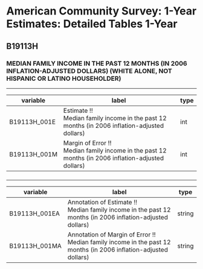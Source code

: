 # American Community Survey: 1-Year Estimates: Detailed Tables 1-Year

## B19113H

### MEDIAN FAMILY INCOME IN THE PAST 12 MONTHS (IN 2006 INFLATION-ADJUSTED DOLLARS) (WHITE ALONE, NOT HISPANIC OR LATINO HOUSEHOLDER)

___

| variable | label | type |
| ----- | ----- | ----- |
| B19113H_001E | Estimate !!<br>Median family income in the past 12 months (in 2006 inflation-adjusted dollars) | int |
| B19113H_001M | Margin of Error !!<br>Median family income in the past 12 months (in 2006 inflation-adjusted dollars) | int |
### 

___

| variable | label | type |
| ----- | ----- | ----- |
| B19113H_001EA | Annotation of Estimate !!<br>Median family income in the past 12 months (in 2006 inflation-adjusted dollars) | string |
| B19113H_001MA | Annotation of Margin of Error !!<br>Median family income in the past 12 months (in 2006 inflation-adjusted dollars) | string |

